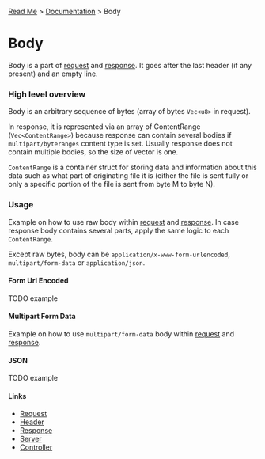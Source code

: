 [Read Me](https://github.com/bohdaq/rust-web-server/tree/main) > [Documentation](https://github.com/bohdaq/rust-web-server/tree/main/src/README.md) > Body 

# Body 
Body is a part of [request](https://github.com/bohdaq/rust-web-server/blob/fd45e7842ff66c85454e772c1f782da28d8166cb/src/request/mod.rs#L21) and [response](https://github.com/bohdaq/rust-web-server/blob/fd45e7842ff66c85454e772c1f782da28d8166cb/src/response/mod.rs#L28). It goes after the last header (if any present) and an empty line. 

### High level overview
Body is an arbitrary sequence of bytes (array of bytes `Vec<u8>` in request).

In response, it is represented via an array of ContentRange (`Vec<ContentRange>`) because response can contain several bodies if `multipart/byteranges` content type is set. Usually response does not contain multiple bodies, so the size of vector is one.

`ContentRange` is a container struct for storing data and information about this data such as what part of originating file it is (either the file is sent fully or only a specific portion of the file is sent from byte M to byte N).

### Usage

Example on how to use raw body within [request](https://github.com/bohdaq/rust-web-server/blob/c0300d300c823a7f795ed65f28cab19000f7db98/src/body/example/mod.rs#L8) and [response](https://github.com/bohdaq/rust-web-server/blob/c0300d300c823a7f795ed65f28cab19000f7db98/src/body/example/mod.rs#L25). In case response body contains several parts, apply the same logic to each `ContentRange`.

Except raw bytes, body can be `application/x-www-form-urlencoded`, `multipart/form-data` or `application/json`.

#### Form Url Encoded 

TODO example

#### Multipart Form Data

Example on how to use `multipart/form-data` body within [request](https://github.com/bohdaq/rust-web-server/blob/c0300d300c823a7f795ed65f28cab19000f7db98/src/body/example/mod.rs#L60) and [response](https://github.com/bohdaq/rust-web-server/blob/c0300d300c823a7f795ed65f28cab19000f7db98/src/body/example/mod.rs#L117).

#### JSON

TODO example


#### Links
- [Request](https://github.com/bohdaq/rust-web-server/tree/main/src/request)
- [Header](https://github.com/bohdaq/rust-web-server/tree/main/src/header)
- [Response](https://github.com/bohdaq/rust-web-server/tree/main/src/response)
- [Server](https://github.com/bohdaq/rust-web-server/tree/main/src/server)
- [Controller](https://github.com/bohdaq/rust-web-server/tree/main/src/controller)
